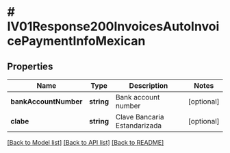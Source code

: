 # # IV01Response200InvoicesAutoInvoicePaymentInfoMexican

## Properties

Name | Type | Description | Notes
------------ | ------------- | ------------- | -------------
**bankAccountNumber** | **string** | Bank account number | [optional]
**clabe** | **string** | Clave Bancaria Estandarizada | [optional]

[[Back to Model list]](../../README.md#models) [[Back to API list]](../../README.md#endpoints) [[Back to README]](../../README.md)

